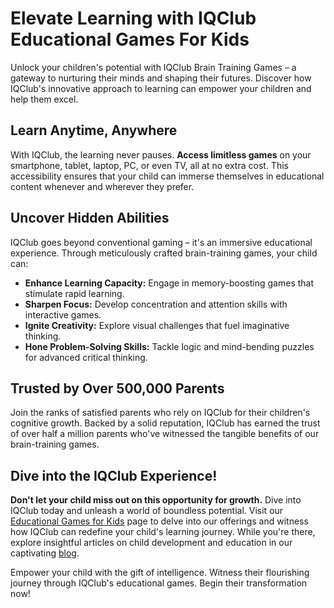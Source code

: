 # Elevate Learning with IQClub Educational Games For Kids

Unlock your children's potential with IQClub Brain Training Games – a gateway to nurturing their minds and shaping their futures. Discover how IQClub's innovative approach to learning can empower your children and help them excel.

## Learn Anytime, Anywhere

With IQClub, the learning never pauses. **Access limitless games** on your smartphone, tablet, laptop, PC, or even TV, all at no extra cost. This accessibility ensures that your child can immerse themselves in educational content whenever and wherever they prefer.

## Uncover Hidden Abilities

IQClub goes beyond conventional gaming – it's an immersive educational experience. Through meticulously crafted brain-training games, your child can:

- **Enhance Learning Capacity:** Engage in memory-boosting games that stimulate rapid learning.
- **Sharpen Focus:** Develop concentration and attention skills with interactive games.
- **Ignite Creativity:** Explore visual challenges that fuel imaginative thinking.
- **Hone Problem-Solving Skills:** Tackle logic and mind-bending puzzles for advanced critical thinking.

## Trusted by Over 500,000 Parents

Join the ranks of satisfied parents who rely on IQClub for their children's cognitive growth. Backed by a solid reputation, IQClub has earned the trust of over half a million parents who've witnessed the tangible benefits of our brain-training games.

## Dive into the IQClub Experience!

**Don't let your child miss out on this opportunity for growth.** Dive into IQClub today and unleash a world of boundless potential. Visit our [Educational Games for Kids](https://iqclub.com) page to delve into our offerings and witness how IQClub can redefine your child's learning journey. While you're there, explore insightful articles on child development and education in our captivating [blog](https://iqclub.com/blog/).

Empower your child with the gift of intelligence. Witness their flourishing journey through IQClub's educational games. Begin their transformation now!
